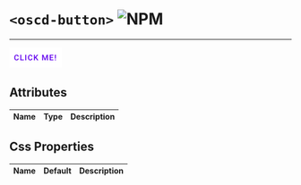 # `<oscd-button>` ![NPM](https://img.shields.io/badge/NPM-0.0.1-cb0001)

---

![oscd-button](screenshots/Chromium/baseline/oscd-button.png)
## Attributes

| Name | Type | Description |
| ---- | ---- | ----------- |

## Css Properties

| Name | Default | Description |
| ---- | ------- | ----------- |